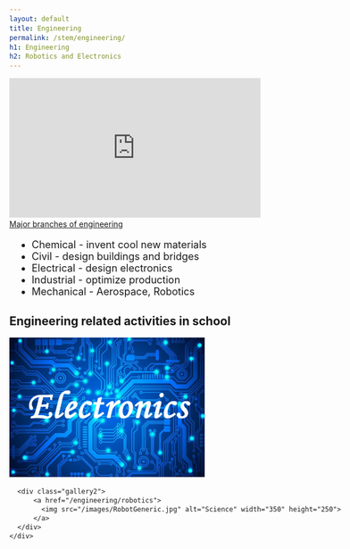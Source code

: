 ```yaml
---
layout: default
title: Engineering
permalink: /stem/engineering/
h1: Engineering
h2: Robotics and Electronics
---
```


<section50>
  <div class="section50left">
    <iframe src="https://www.youtube.com/embed/bipTWWHya8A" scrolling="no" allowfullscreen="" width="450" height="250" frameborder="0"><br/></iframe>
  </div>

  <div class="section50right">
    <a class="link" href="https://blog.prepscholar.com/different-types-of-engineering"> Major branches of engineering </a>
    <ul class="yes" style="padding-left:40px; font-size: 18px;"> 
    <li>Chemical - invent cool new materials</li>
    <li>Civil - design buildings and bridges</li>
    <li>Electrical - design electronics</li>
    <li>Industrial - optimize production</li>
    <li>Mechanical - Aerospace, Robotics</li>
    </ul>
  </div>

</section50>

<section50>
  <h2>Engineering related activities in school</h2>

  <div class="navbar2">
    <div class="center" style="width:900px">
      <div class="gallery2">
          <a href="/engineering/electronics">
            <img src="/images/Electronics.jpg" alt="Electronics" width="350" height="250">
          </a>
      </div>
      
      <div class="gallery2">
          <a href="/engineering/robotics">
            <img src="/images/RobotGeneric.jpg" alt="Science" width="350" height="250">
          </a>
      </div>
    </div>
  </div>
</section50>